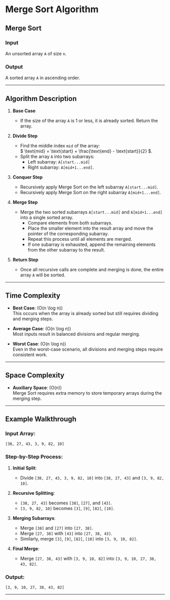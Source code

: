 # Merge Sort Algorithm 

## **Merge Sort**

### **Input**  
An unsorted array `A` of size `n`.

### **Output**  
A sorted array `A` in ascending order.

---

## **Algorithm Description**

1. **Base Case**  
   - If the size of the array `A` is 1 or less, it is already sorted. Return the array.

2. **Divide Step**  
   - Find the middle index `mid` of the array:  
        $ \text{mid} = \text{start} + \frac{\text{end} - \text{start}}{2} $.
   - Split the array `A` into two subarrays:  
     - Left subarray: `A[start...mid]`  
     - Right subarray: `A[mid+1...end]`.

3. **Conquer Step**  
   - Recursively apply Merge Sort on the left subarray `A[start...mid]`.  
   - Recursively apply Merge Sort on the right subarray `A[mid+1...end]`.

4. **Merge Step**  
   - Merge the two sorted subarrays `A[start...mid]` and `A[mid+1...end]` into a single sorted array.  
     - Compare elements from both subarrays.  
     - Place the smaller element into the result array and move the pointer of the corresponding subarray.  
     - Repeat this process until all elements are merged.  
     - If one subarray is exhausted, append the remaining elements from the other subarray to the result.

5. **Return Step**  
   - Once all recursive calls are complete and merging is done, the entire array `A` will be sorted.

---

## **Time Complexity**

- **Best Case**: \(O(n \log n)\)  
  This occurs when the array is already sorted but still requires dividing and merging steps.

- **Average Case**: \(O(n \log n)\)  
  Most inputs result in balanced divisions and regular merging.

- **Worst Case**: \(O(n \log n)\)  
  Even in the worst-case scenario, all divisions and merging steps require consistent work.

---

## **Space Complexity**

- **Auxiliary Space**: \(O(n)\)  
  Merge Sort requires extra memory to store temporary arrays during the merging step.

---

## **Example Walkthrough**

### Input Array:  
`[38, 27, 43, 3, 9, 82, 10]`

### Step-by-Step Process:

1. **Initial Split**:  
   - Divide `[38, 27, 43, 3, 9, 82, 10]` into `[38, 27, 43]` and `[3, 9, 82, 10]`.

2. **Recursive Splitting**:  
   - `[38, 27, 43]` becomes `[38]`, `[27]`, and `[43]`.  
   - `[3, 9, 82, 10]` becomes `[3]`, `[9]`, `[82]`, `[10]`.

3. **Merging Subarrays**:  
   - Merge `[38]` and `[27]` into `[27, 38]`.  
   - Merge `[27, 38]` with `[43]` into `[27, 38, 43]`.  
   - Similarly, merge `[3]`, `[9]`, `[82]`, `[10]` into `[3, 9, 10, 82]`.

4. **Final Merge**:  
   - Merge `[27, 38, 43]` with `[3, 9, 10, 82]` into `[3, 9, 10, 27, 38, 43, 82]`.

### Output:  
`[3, 9, 10, 27, 38, 43, 82]`

---


